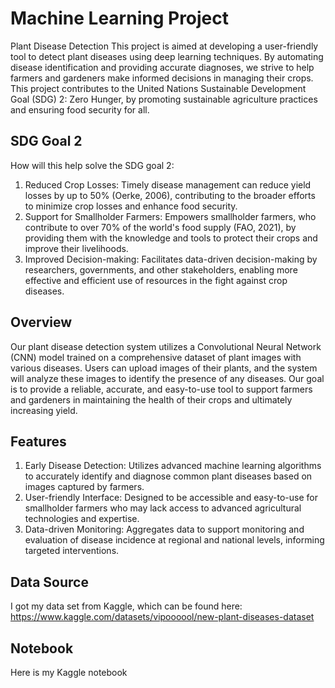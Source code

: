 # Machine Learning Project
Plant Disease Detection
This project is aimed at developing a user-friendly tool to detect plant diseases using deep learning techniques. By automating disease identification and providing accurate diagnoses, we strive to help farmers and gardeners make informed decisions in managing their crops. This project contributes to the United Nations Sustainable Development Goal (SDG) 2: Zero Hunger, by promoting sustainable agriculture practices and ensuring food security for all.

## SDG Goal 2
How will this help solve the SDG goal 2:
1. Reduced Crop Losses: Timely disease management can reduce yield losses by up to 50% (Oerke, 2006), contributing to the broader efforts to minimize crop losses and enhance food security.
2. Support for Smallholder Farmers: Empowers smallholder farmers, who contribute to over 70% of the world's food supply (FAO, 2021), by providing them with the knowledge and tools to protect their crops and improve their livelihoods.
3. Improved Decision-making: Facilitates data-driven decision-making by researchers, governments, and other stakeholders, enabling more effective and efficient use of resources in the fight against crop diseases.

## Overview
Our plant disease detection system utilizes a Convolutional Neural Network (CNN) model trained on a comprehensive dataset of plant images with various diseases. Users can upload images of their plants, and the system will analyze these images to identify the presence of any diseases. Our goal is to provide a reliable, accurate, and easy-to-use tool to support farmers and gardeners in maintaining the health of their crops and ultimately increasing yield.

## Features
1. Early Disease Detection: Utilizes advanced machine learning algorithms to accurately identify and diagnose common plant diseases based on images captured by farmers.
2. User-friendly Interface: Designed to be accessible and easy-to-use for smallholder farmers who may lack access to advanced agricultural technologies and expertise.
3. Data-driven Monitoring: Aggregates data to support monitoring and evaluation of disease incidence at regional and national levels, informing targeted interventions.

## Data Source
I got my data set from Kaggle, which can be found here: https://www.kaggle.com/datasets/vipoooool/new-plant-diseases-dataset

## Notebook
Here is my Kaggle notebook





